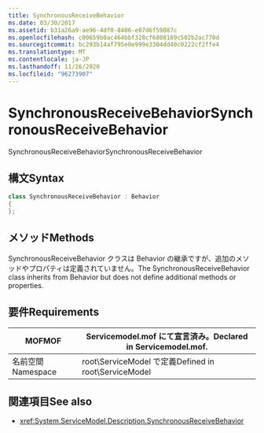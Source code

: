 ```yaml
---
title: SynchronousReceiveBehavior
ms.date: 03/30/2017
ms.assetid: b31a26a9-ae96-4df0-8406-e07d6f59087c
ms.openlocfilehash: c00659b0ac464bbf328cf6808189c502b2ac770d
ms.sourcegitcommit: bc293b14af795e0e999e3304dd40c0222cf2ffe4
ms.translationtype: MT
ms.contentlocale: ja-JP
ms.lasthandoff: 11/26/2020
ms.locfileid: "96273907"
---
```

# <a name="synchronousreceivebehavior"></a><span data-ttu-id="934fd-102">SynchronousReceiveBehavior</span><span class="sxs-lookup"><span data-stu-id="934fd-102">SynchronousReceiveBehavior</span></span>

<span data-ttu-id="934fd-103">SynchronousReceiveBehavior</span><span class="sxs-lookup"><span data-stu-id="934fd-103">SynchronousReceiveBehavior</span></span>  
  
## <a name="syntax"></a><span data-ttu-id="934fd-104">構文</span><span class="sxs-lookup"><span data-stu-id="934fd-104">Syntax</span></span>  
  
```csharp
class SynchronousReceiveBehavior : Behavior  
{  
};  
```  
  
## <a name="methods"></a><span data-ttu-id="934fd-105">メソッド</span><span class="sxs-lookup"><span data-stu-id="934fd-105">Methods</span></span>  

 <span data-ttu-id="934fd-106">SynchronousReceiveBehavior クラスは Behavior の継承ですが、追加のメソッドやプロパティは定義されていません。</span><span class="sxs-lookup"><span data-stu-id="934fd-106">The SynchronousReceiveBehavior class inherits from Behavior but does not define additional methods or properties.</span></span>  
  
## <a name="requirements"></a><span data-ttu-id="934fd-107">要件</span><span class="sxs-lookup"><span data-stu-id="934fd-107">Requirements</span></span>  
  
|<span data-ttu-id="934fd-108">MOF</span><span class="sxs-lookup"><span data-stu-id="934fd-108">MOF</span></span>|<span data-ttu-id="934fd-109">Servicemodel.mof にて宣言済み。</span><span class="sxs-lookup"><span data-stu-id="934fd-109">Declared in Servicemodel.mof.</span></span>|  
|---------|-----------------------------------|  
|<span data-ttu-id="934fd-110">名前空間</span><span class="sxs-lookup"><span data-stu-id="934fd-110">Namespace</span></span>|<span data-ttu-id="934fd-111">root\ServiceModel で定義</span><span class="sxs-lookup"><span data-stu-id="934fd-111">Defined in root\ServiceModel</span></span>|  
  
## <a name="see-also"></a><span data-ttu-id="934fd-112">関連項目</span><span class="sxs-lookup"><span data-stu-id="934fd-112">See also</span></span>

- <xref:System.ServiceModel.Description.SynchronousReceiveBehavior>
